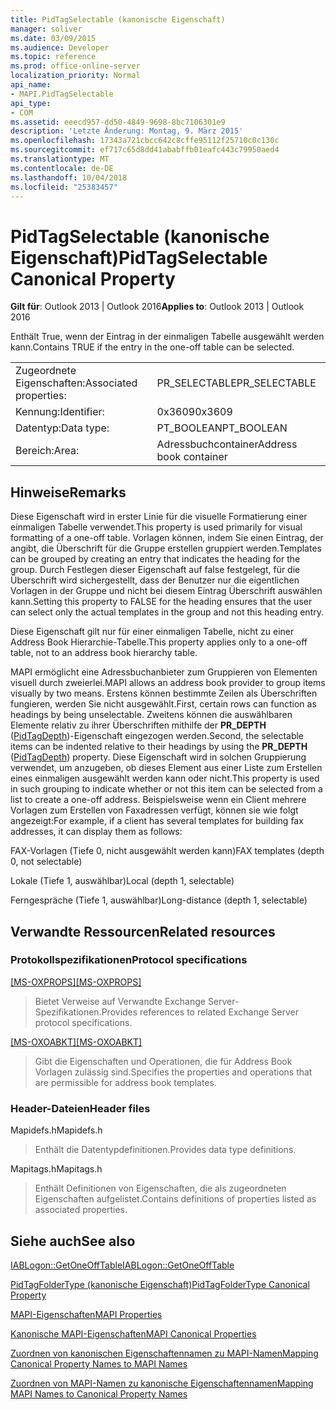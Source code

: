 ```yaml
---
title: PidTagSelectable (kanonische Eigenschaft)
manager: soliver
ms.date: 03/09/2015
ms.audience: Developer
ms.topic: reference
ms.prod: office-online-server
localization_priority: Normal
api_name:
- MAPI.PidTagSelectable
api_type:
- COM
ms.assetid: eeecd957-dd50-4849-9698-8bc7106301e9
description: 'Letzte Änderung: Montag, 9. März 2015'
ms.openlocfilehash: 17343a721cbcc642c8cffe95112f25710c0c130c
ms.sourcegitcommit: ef717c65d8dd41ababffb01eafc443c79950aed4
ms.translationtype: MT
ms.contentlocale: de-DE
ms.lasthandoff: 10/04/2018
ms.locfileid: "25383457"
---
```

# <a name="pidtagselectable-canonical-property"></a><span data-ttu-id="d982c-103">PidTagSelectable (kanonische Eigenschaft)</span><span class="sxs-lookup"><span data-stu-id="d982c-103">PidTagSelectable Canonical Property</span></span>

  
  
<span data-ttu-id="d982c-104">**Gilt für**: Outlook 2013 | Outlook 2016</span><span class="sxs-lookup"><span data-stu-id="d982c-104">**Applies to**: Outlook 2013 | Outlook 2016</span></span> 
  
<span data-ttu-id="d982c-105">Enthält True, wenn der Eintrag in der einmaligen Tabelle ausgewählt werden kann.</span><span class="sxs-lookup"><span data-stu-id="d982c-105">Contains TRUE if the entry in the one-off table can be selected.</span></span> 
  
|||
|:-----|:-----|
|<span data-ttu-id="d982c-106">Zugeordnete Eigenschaften:</span><span class="sxs-lookup"><span data-stu-id="d982c-106">Associated properties:</span></span>  <br/> |<span data-ttu-id="d982c-107">PR_SELECTABLE</span><span class="sxs-lookup"><span data-stu-id="d982c-107">PR_SELECTABLE</span></span>  <br/> |
|<span data-ttu-id="d982c-108">Kennung:</span><span class="sxs-lookup"><span data-stu-id="d982c-108">Identifier:</span></span>  <br/> |<span data-ttu-id="d982c-109">0x3609</span><span class="sxs-lookup"><span data-stu-id="d982c-109">0x3609</span></span>  <br/> |
|<span data-ttu-id="d982c-110">Datentyp:</span><span class="sxs-lookup"><span data-stu-id="d982c-110">Data type:</span></span>  <br/> |<span data-ttu-id="d982c-111">PT_BOOLEAN</span><span class="sxs-lookup"><span data-stu-id="d982c-111">PT_BOOLEAN</span></span>  <br/> |
|<span data-ttu-id="d982c-112">Bereich:</span><span class="sxs-lookup"><span data-stu-id="d982c-112">Area:</span></span>  <br/> |<span data-ttu-id="d982c-113">Adressbuchcontainer</span><span class="sxs-lookup"><span data-stu-id="d982c-113">Address book container</span></span>  <br/> |
   
## <a name="remarks"></a><span data-ttu-id="d982c-114">Hinweise</span><span class="sxs-lookup"><span data-stu-id="d982c-114">Remarks</span></span>

<span data-ttu-id="d982c-115">Diese Eigenschaft wird in erster Linie für die visuelle Formatierung einer einmaligen Tabelle verwendet.</span><span class="sxs-lookup"><span data-stu-id="d982c-115">This property is used primarily for visual formatting of a one-off table.</span></span> <span data-ttu-id="d982c-116">Vorlagen können, indem Sie einen Eintrag, der angibt, die Überschrift für die Gruppe erstellen gruppiert werden.</span><span class="sxs-lookup"><span data-stu-id="d982c-116">Templates can be grouped by creating an entry that indicates the heading for the group.</span></span> <span data-ttu-id="d982c-117">Durch Festlegen dieser Eigenschaft auf false festgelegt, für die Überschrift wird sichergestellt, dass der Benutzer nur die eigentlichen Vorlagen in der Gruppe und nicht bei diesem Eintrag Überschrift auswählen kann.</span><span class="sxs-lookup"><span data-stu-id="d982c-117">Setting this property to FALSE for the heading ensures that the user can select only the actual templates in the group and not this heading entry.</span></span> 
  
<span data-ttu-id="d982c-118">Diese Eigenschaft gilt nur für einer einmaligen Tabelle, nicht zu einer Address Book Hierarchie-Tabelle.</span><span class="sxs-lookup"><span data-stu-id="d982c-118">This property applies only to a one-off table, not to an address book hierarchy table.</span></span> 
  
<span data-ttu-id="d982c-119">MAPI ermöglicht eine Adressbuchanbieter zum Gruppieren von Elementen visuell durch zweierlei.</span><span class="sxs-lookup"><span data-stu-id="d982c-119">MAPI allows an address book provider to group items visually by two means.</span></span> <span data-ttu-id="d982c-120">Erstens können bestimmte Zeilen als Überschriften fungieren, werden Sie nicht ausgewählt.</span><span class="sxs-lookup"><span data-stu-id="d982c-120">First, certain rows can function as headings by being unselectable.</span></span> <span data-ttu-id="d982c-121">Zweitens können die auswählbaren Elemente relativ zu ihrer Überschriften mithilfe der **PR_DEPTH** ([PidTagDepth](pidtagdepth-canonical-property.md))-Eigenschaft eingezogen werden.</span><span class="sxs-lookup"><span data-stu-id="d982c-121">Second, the selectable items can be indented relative to their headings by using the **PR_DEPTH** ([PidTagDepth](pidtagdepth-canonical-property.md)) property.</span></span> <span data-ttu-id="d982c-122">Diese Eigenschaft wird in solchen Gruppierung verwendet, um anzugeben, ob dieses Element aus einer Liste zum Erstellen eines einmaligen ausgewählt werden kann oder nicht.</span><span class="sxs-lookup"><span data-stu-id="d982c-122">This property is used in such grouping to indicate whether or not this item can be selected from a list to create a one-off address.</span></span> <span data-ttu-id="d982c-123">Beispielsweise wenn ein Client mehrere Vorlagen zum Erstellen von Faxadressen verfügt, können sie wie folgt angezeigt:</span><span class="sxs-lookup"><span data-stu-id="d982c-123">For example, if a client has several templates for building fax addresses, it can display them as follows:</span></span> 
  
<span data-ttu-id="d982c-124">FAX-Vorlagen (Tiefe 0, nicht ausgewählt werden kann)</span><span class="sxs-lookup"><span data-stu-id="d982c-124">FAX templates (depth 0, not selectable)</span></span>
  
 <span data-ttu-id="d982c-125">Lokale (Tiefe 1, auswählbar)</span><span class="sxs-lookup"><span data-stu-id="d982c-125">Local (depth 1, selectable)</span></span> 
  
 <span data-ttu-id="d982c-126">Ferngespräche (Tiefe 1, auswählbar)</span><span class="sxs-lookup"><span data-stu-id="d982c-126">Long-distance (depth 1, selectable)</span></span> 
  
## <a name="related-resources"></a><span data-ttu-id="d982c-127">Verwandte Ressourcen</span><span class="sxs-lookup"><span data-stu-id="d982c-127">Related resources</span></span>

### <a name="protocol-specifications"></a><span data-ttu-id="d982c-128">Protokollspezifikationen</span><span class="sxs-lookup"><span data-stu-id="d982c-128">Protocol specifications</span></span>

<span data-ttu-id="d982c-129">[[MS-OXPROPS]](https://msdn.microsoft.com/library/f6ab1613-aefe-447d-a49c-18217230b148%28Office.15%29.aspx)</span><span class="sxs-lookup"><span data-stu-id="d982c-129">[[MS-OXPROPS]](https://msdn.microsoft.com/library/f6ab1613-aefe-447d-a49c-18217230b148%28Office.15%29.aspx)</span></span>
  
> <span data-ttu-id="d982c-130">Bietet Verweise auf Verwandte Exchange Server-Spezifikationen.</span><span class="sxs-lookup"><span data-stu-id="d982c-130">Provides references to related Exchange Server protocol specifications.</span></span>
    
<span data-ttu-id="d982c-131">[[MS-OXOABKT]](https://msdn.microsoft.com/library/cd5a3e78-1eeb-4a75-88eb-e82c8c96ff31%28Office.15%29.aspx)</span><span class="sxs-lookup"><span data-stu-id="d982c-131">[[MS-OXOABKT]](https://msdn.microsoft.com/library/cd5a3e78-1eeb-4a75-88eb-e82c8c96ff31%28Office.15%29.aspx)</span></span>
  
> <span data-ttu-id="d982c-132">Gibt die Eigenschaften und Operationen, die für Address Book Vorlagen zulässig sind.</span><span class="sxs-lookup"><span data-stu-id="d982c-132">Specifies the properties and operations that are permissible for address book templates.</span></span>
    
### <a name="header-files"></a><span data-ttu-id="d982c-133">Header-Dateien</span><span class="sxs-lookup"><span data-stu-id="d982c-133">Header files</span></span>

<span data-ttu-id="d982c-134">Mapidefs.h</span><span class="sxs-lookup"><span data-stu-id="d982c-134">Mapidefs.h</span></span>
  
> <span data-ttu-id="d982c-135">Enthält die Datentypdefinitionen.</span><span class="sxs-lookup"><span data-stu-id="d982c-135">Provides data type definitions.</span></span>
    
<span data-ttu-id="d982c-136">Mapitags.h</span><span class="sxs-lookup"><span data-stu-id="d982c-136">Mapitags.h</span></span>
  
> <span data-ttu-id="d982c-137">Enthält Definitionen von Eigenschaften, die als zugeordneten Eigenschaften aufgelistet.</span><span class="sxs-lookup"><span data-stu-id="d982c-137">Contains definitions of properties listed as associated properties.</span></span>
    
## <a name="see-also"></a><span data-ttu-id="d982c-138">Siehe auch</span><span class="sxs-lookup"><span data-stu-id="d982c-138">See also</span></span>



[<span data-ttu-id="d982c-139">IABLogon::GetOneOffTable</span><span class="sxs-lookup"><span data-stu-id="d982c-139">IABLogon::GetOneOffTable</span></span>](iablogon-getoneofftable.md)
  
[<span data-ttu-id="d982c-140">PidTagFolderType (kanonische Eigenschaft)</span><span class="sxs-lookup"><span data-stu-id="d982c-140">PidTagFolderType Canonical Property</span></span>](pidtagfoldertype-canonical-property.md)


[<span data-ttu-id="d982c-141">MAPI-Eigenschaften</span><span class="sxs-lookup"><span data-stu-id="d982c-141">MAPI Properties</span></span>](mapi-properties.md)
  
[<span data-ttu-id="d982c-142">Kanonische MAPI-Eigenschaften</span><span class="sxs-lookup"><span data-stu-id="d982c-142">MAPI Canonical Properties</span></span>](mapi-canonical-properties.md)
  
[<span data-ttu-id="d982c-143">Zuordnen von kanonischen Eigenschaftennamen zu MAPI-Namen</span><span class="sxs-lookup"><span data-stu-id="d982c-143">Mapping Canonical Property Names to MAPI Names</span></span>](mapping-canonical-property-names-to-mapi-names.md)
  
[<span data-ttu-id="d982c-144">Zuordnen von MAPI-Namen zu kanonische Eigenschaftennamen</span><span class="sxs-lookup"><span data-stu-id="d982c-144">Mapping MAPI Names to Canonical Property Names</span></span>](mapping-mapi-names-to-canonical-property-names.md)


